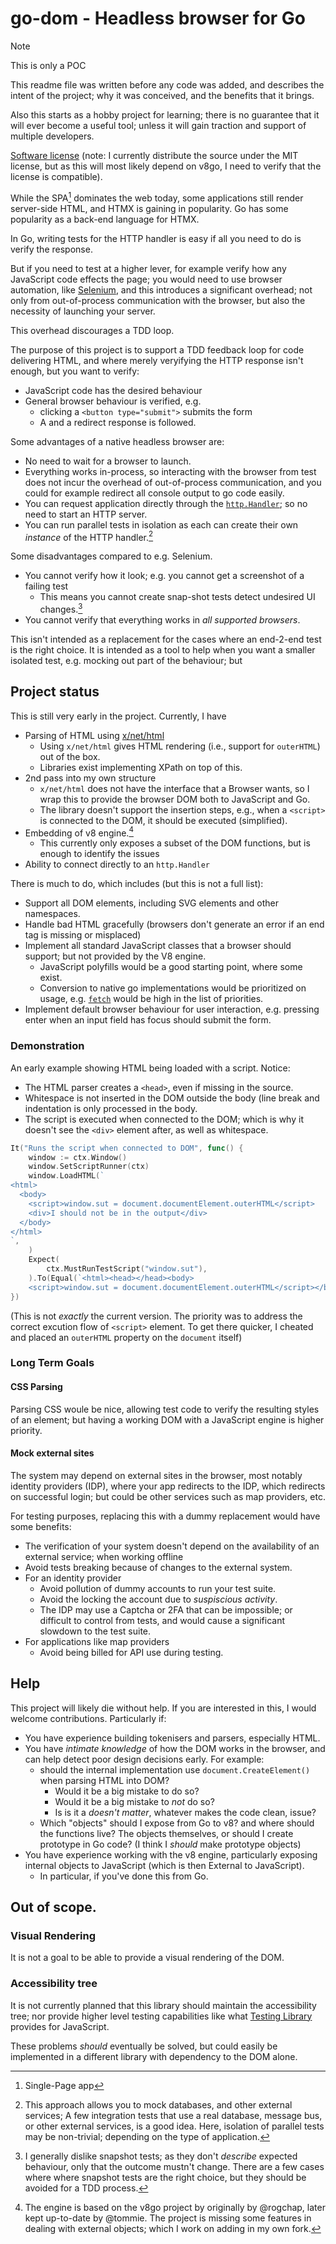 # go-dom - Headless browser for Go

> [!NOTE] 
>
> This is only a POC
>
> This readme file was written before any code was added, and describes the
> intent of the project; why it was conceived, and the benefits that it brings.
>
> Also this starts as a hobby project for learning; there is no guarantee that
> it will ever become a useful tool; unless it will gain traction and support of
> multiple developers.

[Software license](./LICENSE.txt) (note: I currently distribute the source under
the MIT license, but as this will most likely depend on v8go, I need to verify
that the license is compatible).

While the SPA[^1] dominates the web today, some applications still render
server-side HTML, and HTMX is gaining in popularity. Go has some popularity as a
back-end language for HTMX.

In Go, writing tests for the HTTP handler is easy if all you need to do is
verify the response.

But if you need to test at a higher lever, for example verify how any JavaScript
code effects the page; you would need to use browser automation, like
[Selenium](https://www.selenium.dev/), and this introduces a significant 
overhead; not only from out-of-process communication with the browser, but also
the necessity of launching your server.

This overhead discourages a TDD loop.

The purpose of this project is to support a TDD feedback loop for code
delivering HTML, and where merely veryifying the HTTP response isn't enough, but
you want to verify:

- JavaScript code has the desired behaviour
- General browser behaviour is verified, e.g. 
  - clicking a `<button type="submit">` submits the form
  - A and a redirect response is followed.

Some advantages of a native headless browser are:

- No need to wait for a browser to launch.
- Everything works in-process, so interacting with the browser from test does
  not incur the overhead of out-of-process communication, and you could for
  example redirect all console output to go code easily.
- You can request application directly through the 
  [`http.Handler`](https://pkg.go.dev/net/http#Handler); so no need to start an
  HTTP server.
- You can run parallel tests in isolation as each can create their own _instance_
  of the HTTP handler.[^2]

Some disadvantages compared to e.g. Selenium.

- You cannot verify how it look; e.g. you cannot get a screenshot of a failing test
  - This means you cannot create snap-shot tests detect undesired UI changes.[^3]
- You cannot verify that everything works in _all supported browsers_.

This isn't intended as a replacement for the cases where an end-2-end test is
the right choice. It is intended as a tool to help when you want a smaller
isolated test, e.g. mocking out part of the behaviour; but 

## Project status

This is still very early in the project. Currently, I have

- Parsing of HTML using [x/net/html](https://pkg.go.dev/golang.org/x/net/html)
  - Using `x/net/html` gives HTML rendering (i.e., support for `outerHTML`) out
    of the box.
  - Libraries exist implementing XPath on top of this.
- 2nd pass into my own structure
  - `x/net/html` does not have the interface that a Browser wants, so I wrap
  this to provide the browser DOM both to JavaScript and Go.
  - The library doesn't support the insertion steps, e.g., when a `<script>` is
    connected to the DOM, it should be executed (simplified).
- Embedding of v8 engine.[^4]
  - This currently only exposes a subset of the DOM functions, but is enough to
    identify the issues 
- Ability to connect directly to an `http.Handler`

There is much to do, which includes (but this is not a full list):

- Support all DOM elements, including SVG elements and other namespaces.
- Handle bad HTML gracefully (browsers don't generate an error if an end tag is
  missing or misplaced)
- Implement all standard JavaScript classes that a browser should support; but
  not provided by the V8 engine.
  - JavaScript polyfills would be a good starting point, where some exist.
  - Conversion to native go implementations would be prioritized on usage, e.g.
    [`fetch`](https://developer.mozilla.org/en-US/docs/Web/API/Fetch_API) 
    would be high in the list of priorities.
- Implement default browser behaviour for user interaction, e.g. pressing 
  <key>enter</key> when an input field has focus should submit the form.

### Demonstration

An early example showing HTML being loaded with a script. Notice:

- The HTML parser creates a `<head>`, even if missing in the source.
- Whitespace is not inserted in the DOM outside the body (line break and
  indentation is only processed in the body.
- The script is executed when connected to the DOM; which is why it doesn't see
  the `<div>` element after, as well as whitespace.

```go
It("Runs the script when connected to DOM", func() {
    window := ctx.Window()
    window.SetScriptRunner(ctx)
    window.LoadHTML(`
<html>
  <body>
    <script>window.sut = document.documentElement.outerHTML</script>
    <div>I should not be in the output</div>
  </body>
</html>
`,
    )
    Expect(
        ctx.MustRunTestScript("window.sut"),
    ).To(Equal(`<html><head></head><body>
    <script>window.sut = document.documentElement.outerHTML</script></body></html>`))
})
```

(This is not _exactly_ the current version. The priority was to address the
correct excution flow of `<script>` element. To get there quicker, I cheated and
placed an `outerHTML` property on the `document` itself)

### Long Term Goals

#### CSS Parsing

Parsing CSS woule be nice, allowing test code to verify the resulting styles of
an element; but having a working DOM with a JavaScript engine is higher
priority.


#### Mock external sites

The system may depend on external sites in the browser, most notably identity
providers (IDP), where your app redirects to the IDP, which redirects on
successful login; but could be other services such as map providers, etc.

For testing purposes, replacing this with a dummy replacement would have some
benefits:

- The verification of your system doesn't depend on the availability of an
  external service; when working offline
- Avoid tests breaking because of changes to the external system.
- For an identity provider
  - Avoid pollution of dummy accounts to run your test suite.
  - Avoid the locking the account due to _suspiscious activity_.
  - The IDP may use a Captcha or 2FA that can be impossible; or difficult to
    control from tests, and would cause a significant slowdown to the test
    suite.
- For applications like map providers
  - Avoid being billed for API use during testing.

## Help

This project will likely die without help. If you are interested in this, I
would welcome contributions. Particularly if:

- You have experience building tokenisers and parsers, especially HTML.
- You have _intimate knowledge_ of how the DOM works in the browser, and can 
  help detect poor design decisions early. For example:
  - should the internal implementation use `document.CreateElement()`
    when parsing HTML into DOM? 
    - Would it be a big mistake to do so? 
    - Would it be a big mistake to _not_ do so? 
    - Is is it a _doesn't matter_, whatever makes the code clean, issue?
  - Which "objects" should I expose from Go to v8? and where should the
    functions live? The objects themselves, or should I create prototype
    in Go code? (I think I _should_ make prototype objects)
- You have experience working with the v8 engine, particularly exposing internal
  objects to JavaScript (which is then External to JavaScript).
  - In particular, if you've done this from Go.


## Out of scope.

### Visual Rendering

It is not a goal to be able to provide a visual rendering of the DOM.

### Accessibility tree

It is not currently planned that this library should maintain the accessibility
tree; nor provide higher level testing capabilities like what
[Testing Library](https://testing-library.com) provides for JavaScript.

These problems _should_ eventually be solved, but could easily be implemented in
a different library with dependency to the DOM alone.

[^1]: Single-Page app
[^2]: This approach allows you to mock databases, and other external services;
A few integration tests that use a real database, message bus, or other external
services, is a good idea. Here, isolation of parallel tests may be
non-trivial; depending on the type of application.
[^3]: I generally dislike snapshot tests; as they don't _describe_ expected
behaviour, only that the outcome mustn't change. There are a few cases where
where snapshot tests are the right choice, but they should be avoided for a TDD
process.
[^4]: The engine is based on the v8go project by originally by @rogchap, later
kept up-to-date by @tommie. The project is missing some features in dealing with
external objects; which I work on adding in my own fork.
